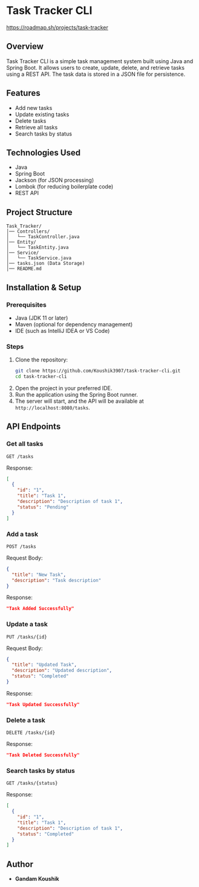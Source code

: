 # Task Tracker CLI
https://roadmap.sh/projects/task-tracker

## Overview
Task Tracker CLI is a simple task management system built using Java and Spring Boot. It allows users to create, update, delete, and retrieve tasks using a REST API. The task data is stored in a JSON file for persistence.

## Features
- Add new tasks
- Update existing tasks
- Delete tasks
- Retrieve all tasks
- Search tasks by status

## Technologies Used
- Java
- Spring Boot
- Jackson (for JSON processing)
- Lombok (for reducing boilerplate code)
- REST API

## Project Structure
```
Task_Tracker/
│── Controllers/
│   └── TaskController.java
│── Entity/
│   └── TaskEntity.java
│── Service/
│   └── TaskService.java
│── tasks.json (Data Storage)
│── README.md
```

## Installation & Setup
### Prerequisites
- Java (JDK 11 or later)
- Maven (optional for dependency management)
- IDE (such as IntelliJ IDEA or VS Code)

### Steps
1. Clone the repository:
   ```sh
   git clone https://github.com/Koushik3907/task-tracker-cli.git
   cd task-tracker-cli
   ```
2. Open the project in your preferred IDE.
3. Run the application using the Spring Boot runner.
4. The server will start, and the API will be available at `http://localhost:8080/tasks`.

## API Endpoints

### Get all tasks
```http
GET /tasks
```
Response:
```json
[
  {
    "id": "1",
    "title": "Task 1",
    "description": "Description of task 1",
    "status": "Pending"
  }
]
```

### Add a task
```http
POST /tasks
```
Request Body:
```json
{
  "title": "New Task",
  "description": "Task description"
}
```
Response:
```json
"Task Added Successfully"
```

### Update a task
```http
PUT /tasks/{id}
```
Request Body:
```json
{
  "title": "Updated Task",
  "description": "Updated description",
  "status": "Completed"
}
```
Response:
```json
"Task Updated Successfully"
```

### Delete a task
```http
DELETE /tasks/{id}
```
Response:
```json
"Task Deleted Successfully"
```

### Search tasks by status
```http
GET /tasks/{status}
```
Response:
```json
[
  {
    "id": "1",
    "title": "Task 1",
    "description": "Description of task 1",
    "status": "Completed"
  }
]
```


## Author
- **Gandam Koushik**


